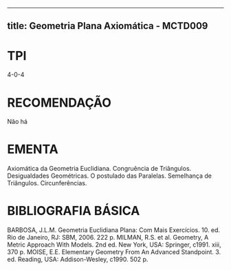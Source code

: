 
---
title: Geometria Plana Axiomática - MCTD009 
---

# TPI

4-0-4

# RECOMENDAÇÃO

Não há

# EMENTA

Axiomática da Geometria Euclidiana. Congruência de Triângulos. Desigualdades Geométricas. O postulado das Paralelas. Semelhança de Triângulos. Circunferências.

# BIBLIOGRAFIA BÁSICA

BARBOSA, J.L.M. Geometria Euclidiana Plana: Com Mais Exercícios. 10. ed. Rio de Janeiro, RJ: SBM, 2006. 222 p. 
MILMAN, R.S. et al. Geometry, A Metric Approach With Models. 2nd ed. New York, USA: Springer, c1991. xiii, 370 p. 
MOISE, E.E. Elementary Geometry From An Advanced Standpoint. 3. ed. Reading, USA: Addison-Wesley, c1990. 502 p.

        